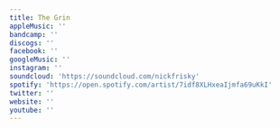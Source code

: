 ```yaml
---
title: The Grin
appleMusic: ''
bandcamp: ''
discogs: ''
facebook: ''
googleMusic: ''
instagram: ''
soundcloud: 'https://soundcloud.com/nickfrisky'
spotify: 'https://open.spotify.com/artist/7idf8XLHxeaIjmfa69uKkI'
twitter: ''
website: ''
youtube: ''
---
```

